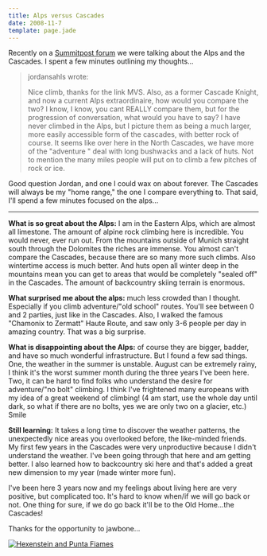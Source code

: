 ```yaml
---
title: Alps versus Cascades
date: 2008-11-7
template: page.jade
---
```


Recently on a [Summitpost forum](http://www.summitpost.org/phpBB2/viewtopic.php?t=41099) we
were talking about the Alps and the Cascades. I spent a few minutes outlining
my thoughts...
  
  

>   
> jordansahls wrote:
>   
>   
> Nice climb, thanks for the link MVS. Also, as a former Cascade Knight,
> and now a current Alps extraordinaire, how would you compare the two? I
> know, I know, you cant REALLY compare them, but for the progression of
> conversation, what would you have to say? I have never climbed in the Alps,
> but I picture them as being a much larger, more easily accessible form
> of the cascades, with better rock of course. It seems like over here in
> the North Cascades, we have more of the "adventure " deal with long bushwacks
> and a lack of huts. Not to mention the many miles people will put on to
> climb a few pitches of rock or ice.
>   
> 

  
  
Good question Jordan, and one I could wax on about forever. The Cascades
will always be my "home range," the one I compare everything to. That said,
I'll spend a few minutes focused on the alps...
  
---
  
**What is so great about the Alps:** I am in the Eastern Alps, which
are almost all limestone. The amount of alpine rock climbing here is incredible.
You would never, ever run out. From the mountains outside of Munich straight
south through the Dolomites the riches are immense. You almost can't compare
the Cascades, because there are so many more such climbs. Also wintertime
access is much better. And huts open all winter deep in the mountains mean
you can get to areas that would be completely "sealed off" in the Cascades.
The amount of backcountry skiing terrain is enormous.
  
  
**What surprised me about the alps:** much less crowded than I thought.
Especially if you climb adventure/"old school" routes. You'll see between
0 and 2 parties, just like in the Cascades. Also, I walked the famous "Chamonix
to Zermatt" Haute Route, and saw only 3-6 people per day in amazing country.
That was a big surprise.
  
  
**What is disappointing about the Alps:** of course they are bigger,
badder, and have so much wonderful infrastructure. But I found a few sad
things. One, the weather in the summer is unstable. August can be extremely
rainy, I think it's the worst summer month during the three years I've
been here. Two, it can be hard to find folks who understand the desire
for adventure/"no bolt" climbing. I think I've frightened many europeans
with my idea of a great weekend of climbing! (4 am start, use the whole
day until dark, so what if there are no bolts, yes we are only two on a
glacier, etc.) Smile
  
  
**Still learning:** It takes a long time to discover the weather patterns,
the unexpectedly nice areas you overlooked before, the like-minded friends.
My first few years in the Cascades were very unproductive because I didn't
understand the weather. I've been going through that here and am getting
better. I also learned how to backcountry ski here and that's added a great
new dimension to my year (made winter more fun).
  
  
I've been here 3 years now and my feelings about living here are very
positive, but complicated too. It's hard to know when/if we will go back
or not. One thing for sure, if we do go back it'll be to the Old Home...the
Cascades!
  
  
Thanks for the opportunity to jawbone...
  
  
[![Hexenstein and Punta Fiames](http://farm4.static.flickr.com/3008/2544276717_dc93990afa.jpg)](http://www.flickr.com/photos/ripsawridge/2544276717/ "Hexenstein and Punta Fiames by ripsaw ridge, on Flickr")
